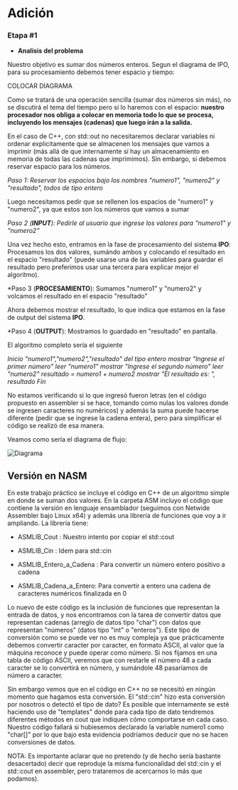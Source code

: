 # Adición

### Etapa \#1



*  **Analisis del problema**

Nuestro objetivo es sumar dos números enteros. Segun el diagrama de IPO, para su procesamiento debemos tener
espacio y tiempo: 

COLOCAR DIAGRAMA

Como se tratará de una operación sencilla (sumar dos números sin más), no se discutirá el tema del tiempo pero sí lo
haremos con el espacio: **nuestro procesador nos obliga a colocar en memoria todo lo que se procesa, incluyendo
los mensajes (cadenas) que luego irán a la salida.**

En el caso de C++, con std::out no necesitaremos declarar variables ni ordenar explicitamente que se almacenen los mensajes que vamos a imprimir (más allá de que internamente sí hay un almacenamiento en memoria de todas las cadenas que imprimimos). Sin embargo, sí debemos reservar espacio para los números. 

*Paso 1: Reservar los espacios bajo los nombres "numero1", "numero2" y "resultado", todos de tipo entero*

Luego necesitamos pedir que se rellenen los espacios de "numero1" y "numero2", ya que estos son los números que
vamos a sumar

*Paso 2 (**INPUT**): Pedirle al usuario que ingrese los valores para "numero1" y "numero2"*

Una vez hecho esto, entramos en la fase de procesamiento del sistema **IPO**: Procesamos los dos valores, sumándo ambos
y colocando el resultado en el espacio "resultado" (puede usarse una de las variables para guardar el resultado pero
preferimos usar una tercera para explicar mejor el algoritmo).

*Paso 3 (**PROCESAMIENTO**):  Sumamos "numero1" y "numero2" y volcamos el resultado en el espacio "resultado"

Ahora debemos mostrar el resultado, lo que indica que estamos en la fase de output del sistema **IPO**.

*Paso 4 (**OUTPUT**):  Mostramos lo guardado en "resultado" en pantalla.


El algoritmo completo sería el siguiente

*Inicio
   "numero1","numero2","resultado" del tipo entero 
    mostrar "Ingrese el primer número"
    leer "numero1"
    mostrar "Ingrese el segundo número"
    leer "numero2"
    resultado = numero1 + numero2
    mostrar "El resultado es: ", resultado
Fin*


No estamos verificando si lo que ingresó fueron letras (en el código propuesto en assembler si se hace, tomando
como nulas los valores donde se ingresen caracteres no numéricos) y además la suma puede hacerse diferente (pedir que se ingrese la cadena entera), pero para simplificar el código se realizó de esa manera.

Veamos como sería el diagrama de flujo:


![Diagrama](/diagrama.png)


## Versión en NASM

En este trabajo práctico se incluye el código en C++ de un algoritmo simple en donde se suman 
dos valores. En la carpeta ASM incluyo el código que contiene la versión en lenguaje ensamblador
(seguimos con Netwide Assembler bajo Linux x64) y además una librería de funciones que
voy a ir ampliando. La librería tiene:


* ASMLIB_Cout  : Nuestro intento por copiar el std::cout

* ASMLIB_Cin   : Idem para std::cin

* ASMLIB_Entero_a_Cadena : Para convertir un número entero positivo a cadena

* ASMLIB_Cadena_a_Entero: Para convertir a entero una cadena de caracteres numéricos finalizada en 0


Lo nuevo de este código es la inclusión de funciones que representan la entrada de datos, y nos encontramos
con la tarea de convertir datos que representan cadenas (arreglo de datos tipo "char") con datos que 
representan "números" (datos tipo "int" o "enteros"). Este tipo de conversión como se puede ver no es muy 
compleja ya que prácticamente debemos convertir caracter por caracter, en formato ASCII, al valor que la
máquina reconoce y puede operar como número. Si nos fijamos en una tabla de código ASCII, veremos que
con restarle el número 48 a cada caracter se lo convertirá en número, y sumándole 48 pasaríamos de 
número a caracter.

Sin embargo vemos que en el código en C++ no se necesitó en ningún momento que hagamos esta conversión. El 
"std::cin" hizo esta conversión por nosotros o detectó el tipo de dato?  Es posible que internamente se esté
haciendo uso de "templates" donde para cada tipo de dato tendremos diferentes métodos en cout que indiquen
cómo comportarse en cada caso. Nuestro código fallará si hubiesemos declarado la variable numero1 como "char\[\]" 
por lo que bajo esta evidencia podríamos deducir que no se hacen conversiones de datos.


NOTA: Es importante aclarar que no pretendo (y de hecho sería bastante desacertado) decir que reproduje la misma 
funcionalidad del std::cin y el std::cout  en assembler, pero trataremos de acercarnos lo más que podamos).





